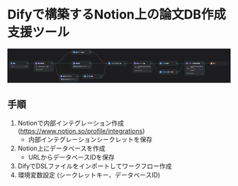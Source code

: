 # Difyで構築するNotion上の論文DB作成支援ツール

![代替テキスト](assets/dify.png)

## 手順
1. Notionで内部インテグレーション作成 (https://www.notion.so/profile/integrations)
    - 内部インテグレーションシークレットを保存
2. Notion上にデータベースを作成
    - URLからデータベースIDを保存
3. DifyでDSLファイルをインポートしてワークフロー作成
4. 環境変数設定 (シークレットキー、データベースID)

